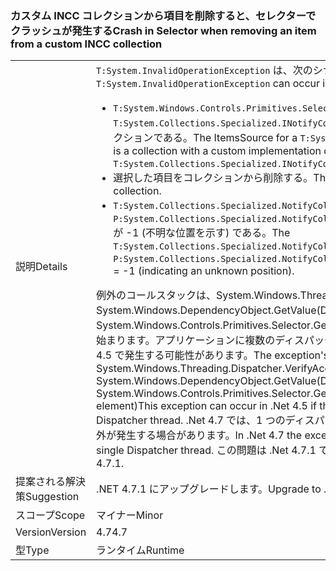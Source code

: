 ### <a name="crash-in-selector-when-removing-an-item-from-a-custom-incc-collection"></a><span data-ttu-id="1204f-101">カスタム INCC コレクションから項目を削除すると、セレクターでクラッシュが発生する</span><span class="sxs-lookup"><span data-stu-id="1204f-101">Crash in Selector when removing an item from a custom INCC collection</span></span>

|   |   |
|---|---|
|<span data-ttu-id="1204f-102">説明</span><span class="sxs-lookup"><span data-stu-id="1204f-102">Details</span></span>|<span data-ttu-id="1204f-103"><code>T:System.InvalidOperationException</code> は、次のシナリオで発生する可能性があります。</span><span class="sxs-lookup"><span data-stu-id="1204f-103">An <code>T:System.InvalidOperationException</code> can occur in the following scenario:</span></span><ul><li><span data-ttu-id="1204f-104"><code>T:System.Windows.Controls.Primitives.Selector</code> の ItemsSource が、<code>T:System.Collections.Specialized.INotifyCollectionChanged</code> のカスタム実装を含むコレクションである。</span><span class="sxs-lookup"><span data-stu-id="1204f-104">The ItemsSource for a <code>T:System.Windows.Controls.Primitives.Selector</code> is a collection with a custom implementation of <code>T:System.Collections.Specialized.INotifyCollectionChanged</code>.</span></span></li><li><span data-ttu-id="1204f-105">選択した項目をコレクションから削除する。</span><span class="sxs-lookup"><span data-stu-id="1204f-105">The selected item is removed from the collection.</span></span></li><li><span data-ttu-id="1204f-106"><code>T:System.Collections.Specialized.NotifyCollectionChangedEventArgs</code> の <code>P:System.Collections.Specialized.NotifyCollectionChangedEventArgs.OldStartingIndex</code> が -1 (不明な位置を示す) である。</span><span class="sxs-lookup"><span data-stu-id="1204f-106">The <code>T:System.Collections.Specialized.NotifyCollectionChangedEventArgs</code> has <code>P:System.Collections.Specialized.NotifyCollectionChangedEventArgs.OldStartingIndex</code> = -1 (indicating an unknown position).</span></span></li></ul><span data-ttu-id="1204f-107">例外のコールスタックは、System.Windows.Threading.Dispatcher.VerifyAccess()、System.Windows.DependencyObject.GetValue(DependencyProperty dp)、System.Windows.Controls.Primitives.Selector.GetIsSelected(DependencyObject element) で始まります。アプリケーションに複数のディスパッチャー スレッドがある場合、この例外は .Net 4.5 で発生する可能性があります。</span><span class="sxs-lookup"><span data-stu-id="1204f-107">The exception's callstack begins at System.Windows.Threading.Dispatcher.VerifyAccess() at System.Windows.DependencyObject.GetValue(DependencyProperty dp) at System.Windows.Controls.Primitives.Selector.GetIsSelected(DependencyObject element)This exception can occur in .Net 4.5 if the application has more than one Dispatcher thread.</span></span> <span data-ttu-id="1204f-108">.Net 4.7 では、1 つのディスパッチャー スレッドのアプリケーションでも例外が発生する場合があります。</span><span class="sxs-lookup"><span data-stu-id="1204f-108">In .Net 4.7 the exception can also occur in applications with a single Dispatcher thread.</span></span> <span data-ttu-id="1204f-109">この問題は .Net 4.7.1 で修正されます。</span><span class="sxs-lookup"><span data-stu-id="1204f-109">The issue is fixed in .Net 4.7.1.</span></span>|
|<span data-ttu-id="1204f-110">提案される解決策</span><span class="sxs-lookup"><span data-stu-id="1204f-110">Suggestion</span></span>|<span data-ttu-id="1204f-111">.NET 4.7.1 にアップグレードします。</span><span class="sxs-lookup"><span data-stu-id="1204f-111">Upgrade to .Net 4.7.1.</span></span>|
|<span data-ttu-id="1204f-112">スコープ</span><span class="sxs-lookup"><span data-stu-id="1204f-112">Scope</span></span>|<span data-ttu-id="1204f-113">マイナー</span><span class="sxs-lookup"><span data-stu-id="1204f-113">Minor</span></span>|
|<span data-ttu-id="1204f-114">Version</span><span class="sxs-lookup"><span data-stu-id="1204f-114">Version</span></span>|<span data-ttu-id="1204f-115">4.7</span><span class="sxs-lookup"><span data-stu-id="1204f-115">4.7</span></span>|
|<span data-ttu-id="1204f-116">型</span><span class="sxs-lookup"><span data-stu-id="1204f-116">Type</span></span>|<span data-ttu-id="1204f-117">ランタイム</span><span class="sxs-lookup"><span data-stu-id="1204f-117">Runtime</span></span>|

